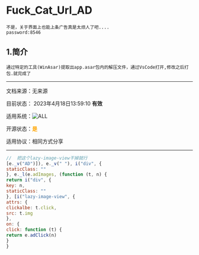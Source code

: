 # Fuck_Cat_Url_AD

    不是，关于界面上也能上条广告真是太烦人了吧.... 
    password:8546
    
## 1.简介
    通过特定的工具(WinAsar)提取出app.asar包内的解压文件，通过VsCode打开,修改之后打包.就完成了
---
文档来源：无来源

目前状态： 2023年4月18日13:59:10 **有效**

适用系统：![ALL](https://img.shields.io/badge/🌏-全平台支持-plastic%20?&color=gold)

开源状态：<font color=orange >**是**</font>

适用协议：相同方式分享

---

```JavaScript
//  把这个lazy-image-view干掉就行
[e._v("AD")]), e._v(" "), i("div", {
staticClass: ""
}, e._l(e.adImages, (function (t, n) {
return i("div", {
key: n,
staticClass: ""
}, [i("lazy-image-view", {
attrs: {
clickalbe: t.click,
src: t.img
},
on: {
click: function (t) {
return e.adClick(n)
}
}
```
